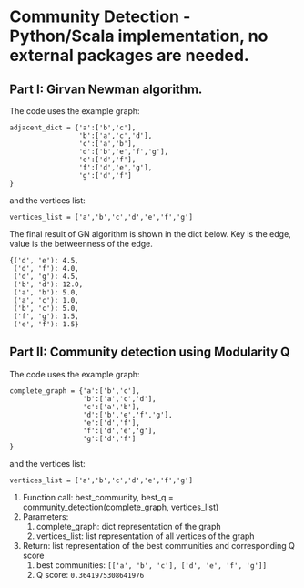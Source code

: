 # Community Detection - Python/Scala implementation, no external packages are needed.
## Part I: Girvan Newman algorithm. 

The code uses the example graph: 
```
adjacent_dict = {'a':['b','c'], 
                 'b':['a','c','d'],
                 'c':['a','b'],
                 'd':['b','e','f','g'],
                 'e':['d','f'],
                 'f':['d','e','g'],
                 'g':['d','f']
} 
```

and the vertices list: 

```vertices_list = ['a','b','c','d','e','f','g']```


The final result of GN algorithm is shown in the dict below.
Key is the edge, value is the betweenness of the edge.

```
{('d', 'e'): 4.5,
 ('d', 'f'): 4.0,
 ('d', 'g'): 4.5,
 ('b', 'd'): 12.0,
 ('a', 'b'): 5.0,
 ('a', 'c'): 1.0,
 ('b', 'c'): 5.0,
 ('f', 'g'): 1.5,
 ('e', 'f'): 1.5}
 ```
 ## Part II: Community detection using Modularity Q
 The code uses the example graph: 
```
complete_graph = {'a':['b','c'], 
                  'b':['a','c','d'],
                  'c':['a','b'],
                  'd':['b','e','f','g'],
                  'e':['d','f'],
                  'f':['d','e','g'],
                  'g':['d','f']
} 
```

and the vertices list: 

```vertices_list = ['a','b','c','d','e','f','g']```

1. Function call:  best_community, best_q = community_detection(complete_graph, vertices_list)
2. Parameters: 
   1. complete_graph: dict representation of the graph
   2. vertices_list: list representation of all vertices of the graph
3. Return: list representation of the best communities and corresponding Q score
   1. best communities: ```[['a', 'b', 'c'], ['d', 'e', 'f', 'g']]```
   2. Q score: ```0.3641975308641976```

